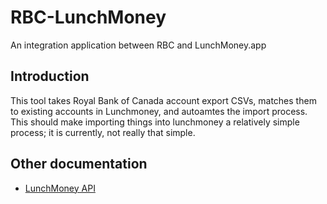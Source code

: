 # RBC-LunchMoney
An integration application between RBC and LunchMoney.app

## Introduction

This tool takes Royal Bank of Canada account export CSVs, matches them to existing accounts in Lunchmoney, and autoamtes the import process. This should make importing things into lunchmoney a relatively simple process; it is currently, not really that simple.

## Other documentation
- [LunchMoney API](https://lunchmoney.dev/)
